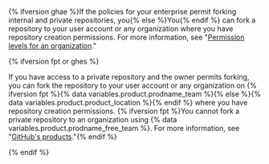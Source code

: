 {% ifversion ghae %}If the policies for your enterprise permit forking internal and private repositories, you{% else %}You{% endif %} can fork a repository to your user account or any organization where you have repository creation permissions. For more information, see "[Permission levels for an organization](/articles/permission-levels-for-an-organization)."

{% ifversion fpt or ghes %}

If you have access to a private repository and the owner permits forking, you can fork the repository to your user account or any organization on {% ifversion fpt %}{% data variables.product.prodname_team %}{% else %}{% data variables.product.product_location %}{% endif %} where you have repository creation permissions. {% ifversion fpt %}You cannot fork a private repository to an organization using {% data variables.product.prodname_free_team %}. For more information, see "[GitHub's products](/articles/githubs-products)."{% endif %}

{% endif %}
